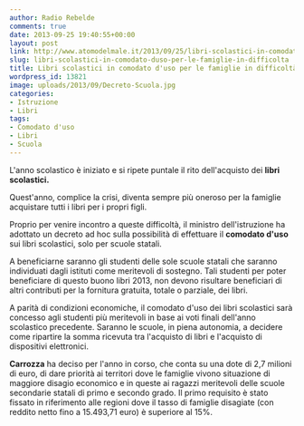 ```yaml
---
author: Radio Rebelde
comments: true
date: 2013-09-25 19:40:55+00:00
layout: post
link: http://www.atomodelmale.it/2013/09/25/libri-scolastici-in-comodato-duso-per-le-famiglie-in-difficolta/
slug: libri-scolastici-in-comodato-duso-per-le-famiglie-in-difficolta
title: Libri scolastici in comodato d'uso per le famiglie in difficoltà
wordpress_id: 13821
image: uploads/2013/09/Decreto-Scuola.jpg
categories:
- Istruzione
- Libri
tags:
- Comodato d'uso
- Libri
- Scuola
---
```


L'anno scolastico è iniziato e si ripete puntale il rito dell'acquisto dei **libri scolastici.**

Quest'anno, complice la crisi, diventa sempre più oneroso per la famiglie acquistare tutti i libri per i propri figli.

Proprio per venire incontro a queste difficoltà, il ministro dell'istruzione ha adottato un decreto ad hoc sulla possibilità di effettuare il **comodato d'uso** sui libri scolastici, solo per scuole statali.

A beneficiarne saranno gli studenti delle sole scuole statali che saranno individuati dagli istituti come meritevoli di sostegno. Tali studenti per poter beneficiare di questo buono libri 2013, non devono risultare beneficiari di altri contributi per la fornitura gratuita, totale o parziale, dei libri.

A parità di condizioni economiche, il comodato d'uso dei libri scolastici sarà concesso agli studenti più meritevoli in base ai voti finali dell'anno scolastico precedente. Saranno le scuole, in piena autonomia, a decidere come ripartire la somma ricevuta tra l'acquisto di libri e l'acquisto di dispositivi elettronici.

**Carrozza** ha deciso per l'anno in corso, che conta su una dote di 2,7 milioni di euro, di dare priorità ai territori dove le famiglie vivono situazione di maggiore disagio economico e in queste ai ragazzi meritevoli delle scuole secondarie statali di primo e secondo grado. Il primo requisito è stato fissato in riferimento alle regioni dove il tasso di famiglie disagiate (con reddito netto fino a 15.493,71 euro) è superiore al 15%.
